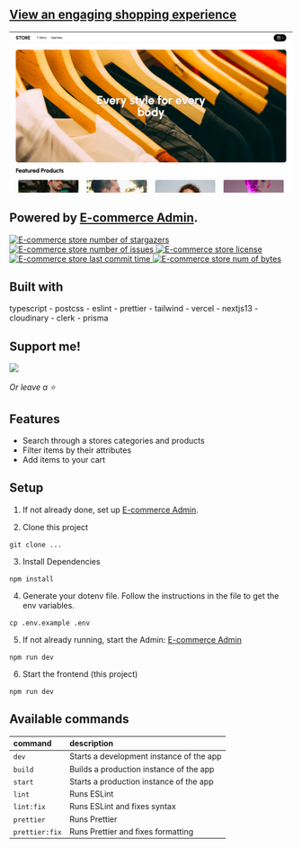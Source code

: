 <div>
  <!-- Heading -->
  <section>
    <h1>
      <a href="https://ecommerce-store-steez.vercel.app/" target="_blank" >
        View an engaging shopping experience
      </a>
    </h1>
    <img src="diagrams/homepage-example.png" alt="picture of my store" />
    <h2>
      Powered by
      <a href="https://github.com/steezplusplus/ecommerce-admin">E-commerce Admin</a>.
    </h2>
  </section>
  <!-- Badges -->
  <section>
    <a href="https://github.com/steezplusplus/ecommerce-store/stargazers" target="_blank" >
      <img
        alt="E-commerce store number of stargazers"
        title="E-commerce store number of stargazers"
        src="https://custom-icon-badges.demolab.com/github/stars/steezplusplus/ecommerce-store?logo=star"
      />
    </a>
    <a href="https://github.com/steezplusplus/ecommerce-store/issues" target="_blank" >
      <img
        alt="E-commerce store number of issues"
        title="E-commerce store number of issues"
        src="https://custom-icon-badges.demolab.com/github/issues-raw/steezplusplus/ecommerce-store?logo=issue"
      />
    </a>
    <a href="/LICENSE" target="_blank" >
      <img
        alt="E-commerce store license"
        title="E-commerce store license"
        src="https://custom-icon-badges.demolab.com/github/license/steezplusplus/ecommerce-store?logo=law"
      />
    </a>
    <a href="#">
      <img
        alt="E-commerce store last commit time"
        title="E-commerce store last commit time"
        src="https://custom-icon-badges.demolab.com/github/last-commit/steezplusplus/ecommerce-store?logo=history&logoColor=white"
      />
    </a>
    <a href="#">
      <img
        alt="E-commerce store num of bytes"
        title="E-commerce store num of bytes"
        src="https://custom-icon-badges.demolab.com/github/languages/code-size/steezplusplus/ecommerce-store?logo=file-code&logoColor=white"
      />
    </a>
  </section>
  <!-- Tech Stack -->
  <section>
    <h2>Built with</h2>
    <p>typescript - postcss - eslint - prettier - tailwind - vercel - nextjs13 - cloudinary - clerk - prisma</p>
  </section>
  <!-- Support -->
  <section>
    <h2>Support me!</h2>
    <a href="https://ko-fi.com/W7W5PB4J9" target="_blank"> 
      <img src="https://ko-fi.com/img/githubbutton_sm.svg"/> 
    </a>
    <p>
      <i>Or leave a ⭐</i>
    </p>
  </section>
</div>

## Features

- Search through a stores categories and products
- Filter items by their attributes
- Add items to your cart

## Setup

1. If not already done, set up [E-commerce Admin](https://github.com/steezplusplus/ecommerce-admin).

2. Clone this project

```shell
git clone ...
```

3. Install Dependencies

```shell
npm install
```

4. Generate your dotenv file. Follow the instructions in the file to get the env variables.

```shell
cp .env.example .env
```

5. If not already running, start the Admin: [E-commerce Admin](https://github.com/steezplusplus/)

```shell
npm run dev
```

6. Start the frontend (this project)

```shell
npm run dev
```

## Available commands

| command        | description                              |
| :------------- | :--------------------------------------- |
| `dev`          | Starts a development instance of the app |
| `build`        | Builds a production instance of the app  |
| `start`        | Starts a production instance of the app  |
| `lint`         | Runs ESLint                              |
| `lint:fix`     | Runs ESLint and fixes syntax             |
| `prettier`     | Runs Prettier                            |
| `prettier:fix` | Runs Prettier and fixes formatting       |
